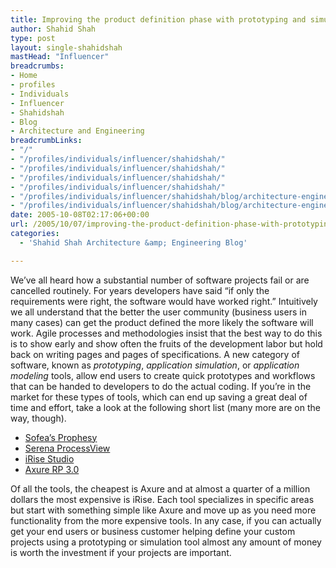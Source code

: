 ```yaml
---
title: Improving the product definition phase with prototyping and simulation tools
author: Shahid Shah
type: post
layout: single-shahidshah
mastHead: "Influencer"
breadcrumbs:
- Home
- profiles
- Individuals
- Influencer
- Shahidshah
- Blog
- Architecture and Engineering
breadcrumbLinks:
- "/"
- "/profiles/individuals/influencer/shahidshah/"
- "/profiles/individuals/influencer/shahidshah/"
- "/profiles/individuals/influencer/shahidshah/"
- "/profiles/individuals/influencer/shahidshah/"
- "/profiles/individuals/influencer/shahidshah/blog/architecture-engineering/"
- "/profiles/individuals/influencer/shahidshah/blog/architecture-engineering/"
date: 2005-10-08T02:17:06+00:00
url: /2005/10/07/improving-the-product-definition-phase-with-prototyping-and-simulation-tools/
categories:
  - 'Shahid Shah Architecture &amp; Engineering Blog'

---
```

We&#8217;ve all heard how a substantial number of software projects fail or are cancelled routinely. For years developers have said &#8220;if only the requirements were right, the software would have worked right.&#8221; Intuitively we all understand that the better the user community (business users in many cases) can get the product defined the more likely the software will work. Agile processes and methodologies insist that the best way to do this is to show early and show often the fruits of the development labor but hold back on writing pages and pages of specifications. A new category of software, known as _prototyping_, _application simulation_, or _application modeling_ tools, allow end users to create quick prototypes and workflows that can be handed to developers to do the actual coding. If you&#8217;re in the market for these types of tools, which can end up saving a great deal of time and effort, take a look at the following short list (many more are on the way, though).

  * [Sofea&#8217;s Prophesy][1]
  * [Serena ProcessView][2]
  * [iRise Studio][3]
  * [Axure RP 3.0][4]

Of all the tools, the cheapest is Axure and at almost a quarter of a million dollars the most expensive is iRise. Each tool specializes in specific areas but start with something simple like Axure and move up as you need more functionality from the more expensive tools. In any case, if you can actually get your end users or business customer helping define your custom projects using a prototyping or simulation tool almost any amount of money is worth the investment if your projects are important.

 [1]: http://www.sofeainc.com/
 [2]: http://www.serena.com/Products/processview/home.asp
 [3]: http://www.irise.com
 [4]: http://www.axure.com/